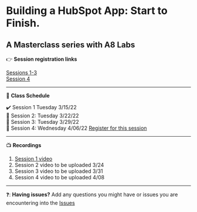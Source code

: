 # Building a HubSpot App: Start to Finish.
A Masterclass series with A8 Labs
---
:point_right: __Session registration links__ <br>

[Sessions 1-3](https://hubspot.zoom.us/webinar/register/WN_T4qhZQQaTwibh_J0W7Fh7A) <br>
[Session 4](https://hubspot.zoom.us/webinar/register/WN_Psf1kpPtQwuwdAiL-Gepdg)

---

:date: __Class Schedule__ 
<br>

✔️ Session 1 Tuesday 3/15/22 <br>
:black_square_button: Session 2:  Tuesday 3/22/22 <br>
:black_square_button: Session 3:  Tuesday  3/29/22 <br>
:black_square_button: Session 4:  Wednesday 4/06/22 [Register for this session](https://hubspot.zoom.us/webinar/register/WN_Psf1kpPtQwuwdAiL-Gepdg)<br>

---
📺 __Recordings__

1. [Session 1 video](https://youtu.be/v3-hRaeLmf0)
2. Session 2 video to be uploaded 3/24
3. Session 3 video to be uploaded 3/31
4. Session 4 video to be uploaded 4/08

---

:question:: __Having issues?__ 
Add any questions you might have or issues you are encountering into the [Issues](https://github.com/tfoston8/HubSpotMasterClass1/issues)

